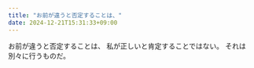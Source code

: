 ```yaml
---
title: "お前が違うと否定することは、"
date: 2024-12-21T15:31:33+09:00
---
```

お前が違うと否定することは、
私が正しいと肯定することではない。
それは別々に行うものだ。
